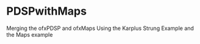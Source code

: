 # PDSPwithMaps
Merging the ofxPDSP and ofxMaps
Using the Karplus Strung Example and the Maps example
